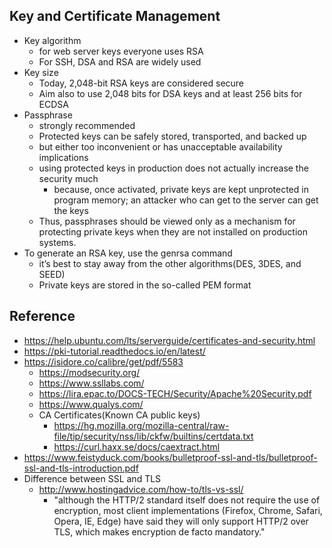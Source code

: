 ## Key and Certificate Management
- Key algorithm
  - for web server keys everyone uses RSA
  - For SSH, DSA and RSA are widely used
- Key size
  - Today, 2,048-bit RSA keys are considered secure
  - Aim also to use 2,048 bits for DSA keys and at least 256 bits for ECDSA
- Passphrase
  - strongly recommended
  - Protected keys can be safely stored, transported, and backed up
  - but either too inconvenient or has unacceptable availability implications
  - using protected keys in production does not actually increase the security much
    - because, once activated, private keys are kept unprotected in program memory; an attacker who can get to the server can get the keys
   - Thus, passphrases should be viewed only as a mechanism for protecting private keys when they are not installed on production systems.
- To generate an RSA key, use the genrsa command
  - it’s best to stay away from the other algorithms(DES, 3DES, and SEED)
  - Private keys are stored in the so-called PEM format









## Reference
- https://help.ubuntu.com/lts/serverguide/certificates-and-security.html
- https://pki-tutorial.readthedocs.io/en/latest/
- https://isidore.co/calibre/get/pdf/5583
  - https://modsecurity.org/
  - https://www.ssllabs.com/
  - https://lira.epac.to/DOCS-TECH/Security/Apache%20Security.pdf
  - https://www.qualys.com/
  - CA Certificates(Known CA public keys)
    - https://hg.mozilla.org/mozilla-central/raw-file/tip/security/nss/lib/ckfw/builtins/certdata.txt
    - https://curl.haxx.se/docs/caextract.html
- https://www.feistyduck.com/books/bulletproof-ssl-and-tls/bulletproof-ssl-and-tls-introduction.pdf
- Difference between SSL and TLS
  - http://www.hostingadvice.com/how-to/tls-vs-ssl/
    - "although the HTTP/2 standard itself does not require the use of encryption, most client implementations (Firefox, Chrome, Safari, Opera, IE, Edge) have said they will only support HTTP/2 over TLS, which makes encryption de facto mandatory."

